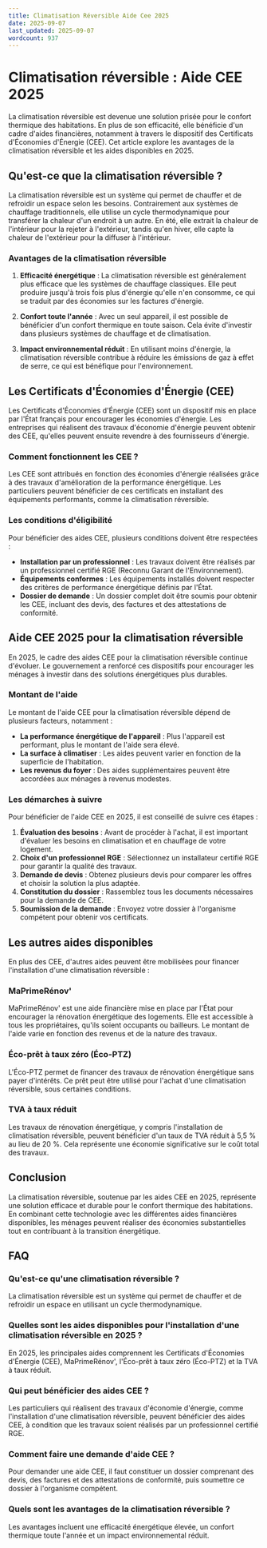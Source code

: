```yaml
---
title: Climatisation Réversible Aide Cee 2025
date: 2025-09-07
last_updated: 2025-09-07
wordcount: 937
---
```


# Climatisation réversible : Aide CEE 2025

La climatisation réversible est devenue une solution prisée pour le confort thermique des habitations. En plus de son efficacité, elle bénéficie d'un cadre d'aides financières, notamment à travers le dispositif des Certificats d'Économies d'Énergie (CEE). Cet article explore les avantages de la climatisation réversible et les aides disponibles en 2025.

## Qu'est-ce que la climatisation réversible ?

La climatisation réversible est un système qui permet de chauffer et de refroidir un espace selon les besoins. Contrairement aux systèmes de chauffage traditionnels, elle utilise un cycle thermodynamique pour transférer la chaleur d'un endroit à un autre. En été, elle extrait la chaleur de l'intérieur pour la rejeter à l'extérieur, tandis qu'en hiver, elle capte la chaleur de l'extérieur pour la diffuser à l'intérieur.

### Avantages de la climatisation réversible

1. **Efficacité énergétique** : La climatisation réversible est généralement plus efficace que les systèmes de chauffage classiques. Elle peut produire jusqu'à trois fois plus d'énergie qu'elle n'en consomme, ce qui se traduit par des économies sur les factures d'énergie.

2. **Confort toute l'année** : Avec un seul appareil, il est possible de bénéficier d'un confort thermique en toute saison. Cela évite d'investir dans plusieurs systèmes de chauffage et de climatisation.

3. **Impact environnemental réduit** : En utilisant moins d'énergie, la climatisation réversible contribue à réduire les émissions de gaz à effet de serre, ce qui est bénéfique pour l'environnement.

## Les Certificats d'Économies d'Énergie (CEE)

Les Certificats d'Économies d'Énergie (CEE) sont un dispositif mis en place par l'État français pour encourager les économies d'énergie. Les entreprises qui réalisent des travaux d'économie d'énergie peuvent obtenir des CEE, qu'elles peuvent ensuite revendre à des fournisseurs d'énergie.

### Comment fonctionnent les CEE ?

Les CEE sont attribués en fonction des économies d'énergie réalisées grâce à des travaux d'amélioration de la performance énergétique. Les particuliers peuvent bénéficier de ces certificats en installant des équipements performants, comme la climatisation réversible. 

### Les conditions d'éligibilité

Pour bénéficier des aides CEE, plusieurs conditions doivent être respectées :

- **Installation par un professionnel** : Les travaux doivent être réalisés par un professionnel certifié RGE (Reconnu Garant de l'Environnement).
- **Équipements conformes** : Les équipements installés doivent respecter des critères de performance énergétique définis par l'État.
- **Dossier de demande** : Un dossier complet doit être soumis pour obtenir les CEE, incluant des devis, des factures et des attestations de conformité.

## Aide CEE 2025 pour la climatisation réversible

En 2025, le cadre des aides CEE pour la climatisation réversible continue d'évoluer. Le gouvernement a renforcé ces dispositifs pour encourager les ménages à investir dans des solutions énergétiques plus durables.

### Montant de l'aide

Le montant de l'aide CEE pour la climatisation réversible dépend de plusieurs facteurs, notamment :

- **La performance énergétique de l'appareil** : Plus l'appareil est performant, plus le montant de l'aide sera élevé.
- **La surface à climatiser** : Les aides peuvent varier en fonction de la superficie de l'habitation.
- **Les revenus du foyer** : Des aides supplémentaires peuvent être accordées aux ménages à revenus modestes.

### Les démarches à suivre

Pour bénéficier de l'aide CEE en 2025, il est conseillé de suivre ces étapes :

1. **Évaluation des besoins** : Avant de procéder à l'achat, il est important d'évaluer les besoins en climatisation et en chauffage de votre logement.
2. **Choix d'un professionnel RGE** : Sélectionnez un installateur certifié RGE pour garantir la qualité des travaux.
3. **Demande de devis** : Obtenez plusieurs devis pour comparer les offres et choisir la solution la plus adaptée.
4. **Constitution du dossier** : Rassemblez tous les documents nécessaires pour la demande de CEE.
5. **Soumission de la demande** : Envoyez votre dossier à l'organisme compétent pour obtenir vos certificats.

## Les autres aides disponibles

En plus des CEE, d'autres aides peuvent être mobilisées pour financer l'installation d'une climatisation réversible :

### MaPrimeRénov'

MaPrimeRénov' est une aide financière mise en place par l'État pour encourager la rénovation énergétique des logements. Elle est accessible à tous les propriétaires, qu'ils soient occupants ou bailleurs. Le montant de l'aide varie en fonction des revenus et de la nature des travaux.

### Éco-prêt à taux zéro (Éco-PTZ)

L'Éco-PTZ permet de financer des travaux de rénovation énergétique sans payer d'intérêts. Ce prêt peut être utilisé pour l'achat d'une climatisation réversible, sous certaines conditions.

### TVA à taux réduit

Les travaux de rénovation énergétique, y compris l'installation de climatisation réversible, peuvent bénéficier d'un taux de TVA réduit à 5,5 % au lieu de 20 %. Cela représente une économie significative sur le coût total des travaux.

## Conclusion

La climatisation réversible, soutenue par les aides CEE en 2025, représente une solution efficace et durable pour le confort thermique des habitations. En combinant cette technologie avec les différentes aides financières disponibles, les ménages peuvent réaliser des économies substantielles tout en contribuant à la transition énergétique.

## FAQ

### Qu'est-ce qu'une climatisation réversible ?

La climatisation réversible est un système qui permet de chauffer et de refroidir un espace en utilisant un cycle thermodynamique.

### Quelles sont les aides disponibles pour l'installation d'une climatisation réversible en 2025 ?

En 2025, les principales aides comprennent les Certificats d'Économies d'Énergie (CEE), MaPrimeRénov', l'Éco-prêt à taux zéro (Éco-PTZ) et la TVA à taux réduit.

### Qui peut bénéficier des aides CEE ?

Les particuliers qui réalisent des travaux d'économie d'énergie, comme l'installation d'une climatisation réversible, peuvent bénéficier des aides CEE, à condition que les travaux soient réalisés par un professionnel certifié RGE.

### Comment faire une demande d'aide CEE ?

Pour demander une aide CEE, il faut constituer un dossier comprenant des devis, des factures et des attestations de conformité, puis soumettre ce dossier à l'organisme compétent.

### Quels sont les avantages de la climatisation réversible ?

Les avantages incluent une efficacité énergétique élevée, un confort thermique toute l'année et un impact environnemental réduit.
